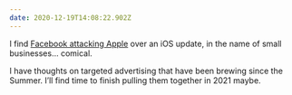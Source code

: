 ```yaml
---
date: 2020-12-19T14:08:22.902Z
---
```

I find [Facebook attacking Apple](https://www.bloomberg.com/news/articles/2020-12-16/facebook-attacks-apple-s-ios-changes-in-full-page-newspaper-ads) over an iOS update, in the name of small businesses… comical.

I have thoughts on targeted advertising that have been brewing since the Summer. I’ll find time to finish pulling them together in 2021 maybe.

